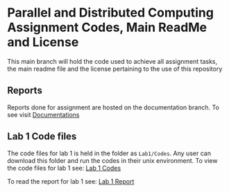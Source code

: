 # Parallel and Distributed Computing Assignment Codes, Main ReadMe and License
This main branch will hold the code used to achieve all assignment tasks, the main readme file and the license pertaining to the use of this repository

## Reports
Reports done for assignment are hosted on the documentation branch. To see visit [Documentations](https://github.com/KwekuYamoah/Parallel-and-Distributed-Computing/tree/documentation)

## Lab 1 Code files
The code files for lab 1 is held in the folder as `Lab1/Codes`. Any user can download this folder and run the codes in their unix environment. To view the code files for lab 1 see: [Lab 1 Codes](https://github.com/KwekuYamoah/Parallel-and-Distributed-Computing/tree/main/Lab1/Codes)

To read the report for lab 1 see: [Lab 1 Report](https://github.com/KwekuYamoah/Parallel-and-Distributed-Computing/blob/e0dc0f747d5cdd237bd1aa82770f1b89f798f01e/KwekuYamoah(71712022)-Lab1Report.pdf)
